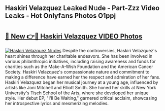 ## Haskiri Velazquez Le𝚊ked N𝚞de - Part-Zzz Video Le𝚊ks - Hot Onlyf𝚊ns Photos O1ppj

# <h2><a href="http://ab4233.deff.icu/?id=Haskiri+Velazquez">🔗 New 👉🔴 Haskiri Velazquez VIDEO Photos</a></h2>

[![Haskiri Velazquez N𝚞des](https://i.imgur.com/rIISA9y.gif)](http://ab4233.deff.icu/?id=Haskiri+Velazquez)
Despite the controversies, Haskiri Velazquez's heart shines through her charitable endeavors. She has been involved in various philanthropic initiatives, including raising awareness and funds for charities such as the Make-A-Wish Foundation and the American Cancer Society. Haskiri Velazquez's compassionate nature and commitment to making a difference have earned her the respect and admiration of her fans. Haskiri Velazquez began her musical journey at a young age, influenced by artists like Joni Mitchell and Elliott Smith. She honed her skills at New York University's Tisch School of the Arts, where she developed her unique style. Her debut EP, "I'll Be Waiting," garnered critical acclaim, showcasing her introspective lyrics and mesmerizing melodies.
